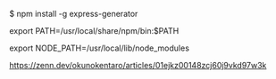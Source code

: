 $ npm install -g express-generator

export PATH=/usr/local/share/npm/bin:$PATH

export NODE_PATH=/usr/local/lib/node_modules

https://zenn.dev/okunokentaro/articles/01ejkz00148zcj60j9vkd97w3k
